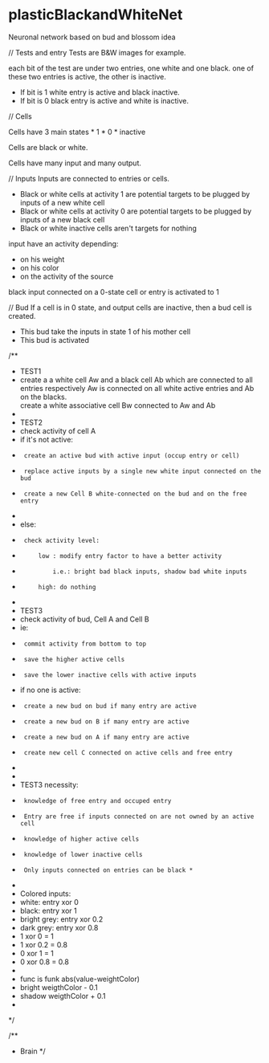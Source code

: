 plasticBlackandWhiteNet
=======================

Neuronal network based on bud and blossom idea

// Tests and entry
Tests are B&W images for example.

each bit of the test are under two entries, one white and one black.
one of these two entries is active, the other is inactive.
* If bit is 1 white entry is active and black inactive.
* If bit is 0 black entry is active and white is inactive.

// Cells

Cells have 3 main states
	* 1
	* 0
	* inactive
	
Cells are black or white.

Cells have many input and many output.

// Inputs
Inputs are connected to entries or cells.

* Black or white cells at activity 1 are potential targets to be plugged by inputs of a new white cell
* Black or white cells at activity 0 are potential targets to be plugged by inputs of a new black cell
* Black or white inactive cells aren't targets for nothing

input have an activity depending:
* on his weight
* on his color
* on the activity of the source

black input connected on a 0-state cell or entry is activated to 1

// Bud
If a cell is in 0 state, and output cells are inactive, then a bud cell is created.
* This bud take the inputs in state 1 of his mother cell
* This bud is activated


/**
 *  TEST1
 *  create a a white cell Aw and a black cell Ab which are connected to all entries
	respectively Aw is connected on all white active entries and Ab on the blacks.	
	create a white associative cell Bw connected to Aw and Ab
 *
 *  TEST2
 *  check activity of cell A
 *  if it's not active:
 *      create an active bud with active input (occup entry or cell)
 *      replace active inputs by a single new white input connected on the bud
 *      create a new Cell B white-connected on the bud and on the free entry
 *
 *  else:
 *      check activity level:
 *          low : modify entry factor to have a better activity
 *              i.e.: bright bad black inputs, shadow bad white inputs
 *          high: do nothing
 *
 *  TEST3
 *  check activity of bud, Cell A and Cell B
 *  ie:
 *      commit activity from bottom to top
 *      save the higher active cells
 *      save the lower inactive cells with active inputs
 *  if no one is active:
 *      create a new bud on bud if many entry are active
 *      create a new bud on B if many entry are active
 *      create a new bud on A if many entry are active
 *      create new cell C connected on active cells and free entry
 *
 *
 *  TEST3 necessity:
 *      knowledge of free entry and occuped entry
 *      Entry are free if inputs connected on are not owned by an active cell
 *      knowledge of higher active cells
 *      knowledge of lower inactive cells
 *      Only inputs connected on entries can be black *

 *
 *  Colored inputs:
 *  white:        entry xor 0
 *  black:        entry xor 1
 *  bright grey:  entry xor 0.2
 *  dark grey:    entry xor 0.8
 *  1 xor 0 = 1
 *  1 xor 0.2 = 0.8
 *  0 xor 1 = 1
 *  0 xor 0.8 = 0.8
 *
 *  func is funk abs(value-weightColor)
 *  bright weigthColor - 0.1
 *  shadow weigthColor + 0.1
 *
 */

/**
* Brain
*/